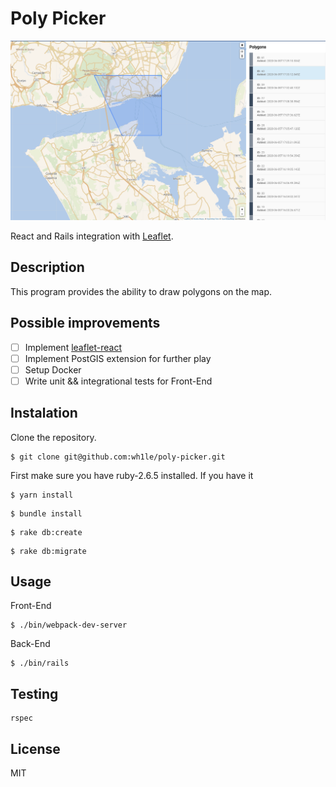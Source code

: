 # Poly Picker
![Preview](https://github.com/wh1le/poly-picker/blob/master/docs/screenshot.png)

React and Rails integration with [Leaflet](https://leafletjs.com/).

## Description

This program provides the ability to draw polygons on the map.

## Possible improvements
- [ ] Implement [leaflet-react](https://react-leaflet.js.org/)
- [ ] Implement PostGIS extension for further play
- [ ] Setup Docker
- [ ] Write unit && integrational tests for Front-End

## Instalation
Clone the repository.
```
$ git clone git@github.com:wh1le/poly-picker.git
```
First make sure you have ruby-2.6.5 installed. If you have it
```
$ yarn install
```
```
$ bundle install
```
```
$ rake db:create
```
```
$ rake db:migrate
```
## Usage

Front-End
```
$ ./bin/webpack-dev-server 
```
Back-End
```
$ ./bin/rails
```
## Testing
```
rspec
```

## License
MIT
